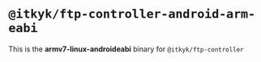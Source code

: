 # `@itkyk/ftp-controller-android-arm-eabi`

This is the **armv7-linux-androideabi** binary for `@itkyk/ftp-controller`
